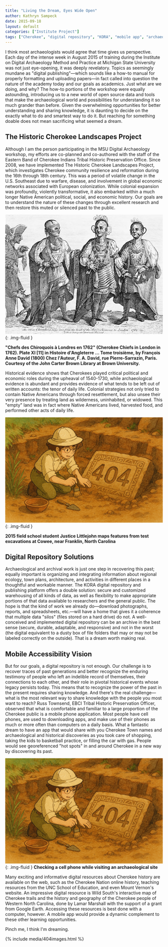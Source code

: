 ```yaml
---
title: "Living the Dream, Eyes Wide Open"
author: Kathryn Sampeck
date: 2015-09-18
layout: default
categories: ["Institute Project"]
tags: ["Cherokee", "digital repository", "KORA", "mobile app", "archaeology", "public outreach"]
---
```


I think most archaeologists would agree that time gives us perspective. Each day of the intense week in August 2015 of training during the Institute on Digital Archaeology Method and Practice at Michigan State University was not just eye-opening, it was deeply revelatory. Topics as seemingly mundane as "digital publishing"—which sounds like a how-to manual for properly formatting and uploading papers—in fact called into question the nature of the academy today and our goals as academics. Just what are we doing, and why? The how-to portions of the workshop were equally astounding, introducing us to a new world of open source data and tools that make the archaeological world and possibilities for understanding it so much grander than before. Given the overwhelming opportunities for better understanding and sharing knowledge, it is daunting to decide on the exactly what to do and smartest way to do it. But reaching for something doable does not mean sacrificing what seemed a dream.

## The Historic Cherokee Landscapes Project

Although I am the person participating in the MSU Digital Archaeology workshop, my efforts are co-planned and co-authored with the staff of the Eastern Band of Cherokee Indians Tribal Historic Preservation Office. Since 2008, we have implemented The Historic Cherokee Landscapes Project, which investigates Cherokee community resilience and reformation during the 16th through 18th century. This was a period of volatile change in the U.S. Southeast due to warfare, disease, and involvement in global economic networks associated with European colonization. While colonial expansion was profoundly, violently transformative, it also embarked within a much longer Native American political, social, and economic history. Our goals are to understand the nature of these changes through excellent research and then restore this muted or silenced past to the public.

![Cherokee Chiefs in London in 1762](/images/posts/Chiefs-in-London.jpg){: .img-fluid }

**"Chefs des Chiroquois à Londres en 1762" (Cherokee Chiefs in London in 1762). Plate XI [11] in Histoire d'Angleterre … Tome troisième, by François Anne David (1800) Chez l'Auteur, F. A. David, rue Pierre-Sarrazin, Paris. Courtesy of the John Carter Brown Library at Brown University.**

Historical evidence shows that Cherokees played critical political and economic roles during the upheaval of 1540-1730, while archaeological evidence is abundant and provides evidence of what tends to be left out of written accounts: the tenor of daily life. Colonial strategies not only tried to contain Native Americans through forced resettlement, but also unsee their very presence by treating land as wilderness, uninhabited, or widowed. This "empty" land was in fact where Native Americans lived, harvested food, and performed other acts of daily life.

![2015 field school student Justice Littlejohn maps features from test excavations at Cowee, near Franklin, North Carolina](/images/posts/404.png){: .img-fluid }

**2015 field school student Justice Littlejohn maps features from test excavations at Cowee, near Franklin, North Carolina**

## Digital Repository Solutions

Archaeological and archival work is just one step in recovering this past; equally important is organizing and integrating information about regional ecology, town plans, architecture, and activities in different places in a thoughtful and workable manner. The KORA digital repository and publishing platform offers a double solution: secure and customized warehousing of all kinds of data, as well as flexibility to make appropriate portions of that data available to researchers and the general public. The hope is that the kind of work we already do—download photographs, reports, and spreadsheets, etc.—will have a home that gives it a coherence that multiple data "silos" (files stored on a hard drive) do not. A well-conceived and implemented digital repository can be an archive in the best sense (secure, durable, adaptable, and responsive) and not in the worst (the digital equivalent to a dusty box of file folders that may or may not be labeled correctly on the outside). That is a dream worth making real.

## Mobile Accessibility Vision

But for our goals, a digital repository is not enough. Our challenge is to recover traces of past generations and better recognize the enduring testimony of people who left an indelible record of themselves, their connections to each other, and their role in pivotal historical events whose legacy persists today. This means that to recognize the power of the past in the present requires sharing knowledge. And there's the real challenge—what is the most relevant way to share knowledge with the people you most want to reach? Russ Townsend, EBCI Tribal Historic Preservation Officer, observed that what is comfortable and familiar to a large proportion of the Cherokee public is a mobile phone application. Most people have cell phones, are used to downloading apps, and make use of their phones as much or more often than computers on a daily basis. What a fantastic dream to have an app that would share with you Cherokee Town names and archaeological and historical discoveries as you took care of shopping, taking the kids to basketball practice, or filling the car with gas. People would see georeferenced "hot spots" in and around Cherokee in a new way by discovering its past.

![Checking a cell phone while visiting an archaeological site](/images/posts/404.png){: .img-fluid }
**Checking a cell phone while visiting an archaeological site**

Many exciting and informative digital resources about Cherokee history are available on the web, such as the Cherokee Nation online history, teaching resources from the UNC School of Education, and even Mount Vernon's website. An impressive digital resource is Wild South's interactive map of Cherokee trails and the history and geography of the Cherokee people of Western North Carolina, done by Lamar Marshall with the support of a grant from Google Earth. Accessing these resources is best done with a computer, however. A mobile app would provide a dynamic complement to these other learning opportunities.

Pinch me, I think I'm dreaming.

{% include media/404images.html %}
